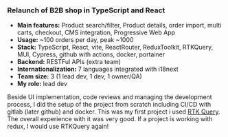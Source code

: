 ### Relaunch of B2B shop in TypeScript and React

- **Main features:** Product search/filter, Product details, order import, multi carts, checkout, CMS integration, Progressive Web App
- **Usage:** ~100 orders per day, peak ~1000
- **Stack:** TypeScript, React, vite, ReactRouter, ReduxToolkit, RTKQuery, MUI, Cypress, github with actions, docker, portainer
- **Backend:** RESTFul APIs (extra team)
- **Internationalization:** 7 languages integrated with i18next
- **Team size:** 3 (1 lead dev, 1 dev, 1 owner/QA)
- **My role:** lead dev

Beside UI implementation, code reviews and managing the development process,
I did the setup of the project from scratch including CI/CD with gitlab
(later github) and docker. This was my first project i used
[RTK Query](https://redux-toolkit.js.org/rtk-query/overview). The overall
experience with it was very good. If a project is working with redux, I would
use RTKQuery again!
